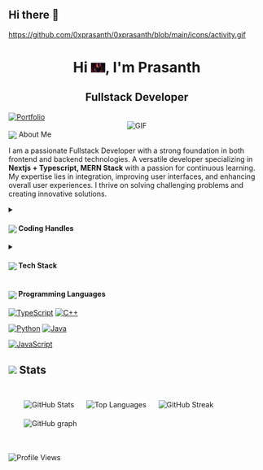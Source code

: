 ## Hi there 👋

https://github.com/0xprasanth/0xprasanth/blob/main/icons/activity.gif

<h1 align="center">Hi <img src="https://github.com/0xprasanth/0xprasanth/blob/main/icons/Hi.gif" width="28px"/>, I'm Prasanth</h1>
<h2 align="center">
  Fullstack Developer
</h2>
  <a class="display:flex;align-items:center;justify-content:center;" href="https://[your-portfolio-link]">
    <img src="https://img.shields.io/badge/Portfolio-543DE0?style=for-the-badge&logo=About.me&logoColor=white" alt="Portfolio" style="height:22px;">
  </a>
<div align="center">
 <img alt="GIF" src="https://media4.giphy.com/media/11KzOet1ElBDz2/giphy.gif?cid=6c09b952ufa3xxbbm0mpuadm2zaik3wjp4m9luz2ly0lyz8d&ep=v1_internal_gif_by_id&rid=giphy.gif&ct=g" />
</div>
 <img align ='center' src="https://i.giphy.com/media/v1.Y2lkPTc5MGI3NjExdjh2dDM4bDhyYzM5NmppaHJ6dG56Mmh3bTkyanFkdWRvZ3R1cGoycSZlcD12MV9pbnRlcm5hbF9naWZfYnlfaWQmY3Q9ZQ/LOnt6uqjD9OexmQJRB/giphy.gif" width="37" /> About Me

I am a passionate Fullstack Developer with a strong foundation in both frontend and backend technologies. A versatile developer specializing in **Nextjs + Typescript, MERN Stack** with a passion for continuous learning. My expertise lies in integration, improving user interfaces, and enhancing overall user experiences. I thrive on solving challenging problems and creating innovative solutions.





<details>
  <summary><h4> <img align="center" src="https://user-images.githubusercontent.com/74038190/216122041-518ac897-8d92-4c6b-9b3f-ca01dcaf38ee.png" width="29"/> Coding Handles</h4></summary>

  [![LeetCode](https://img.shields.io/badge/LeetCode-000000?style=for-the-badge&logo=LeetCode&logoColor=#d16c06)](https://www.leetcode.com/prasanthtech12)

</details>

<details>
  <summary><h4> <img align="center" src="https://github.com/0xprasanth/0xprasanth/blob/main/icons/techstack.gif" width="29"/> Tech Stack</h4></summary>

[![Firefox](https://img.shields.io/badge/Firefox-FF7139?style=for-the-badge&logo=Firefox&logoColor=white)](https://img.shields.io/badge/Firefox-FF7139?style=for-the-badge&logo=Firefox&logoColor=white)
[![MongoDB](https://img.shields.io/badge/MongoDB-%234ea94b.svg?style=for-the-badge&logo=mongodb&logoColor=white)](https://img.shields.io/badge/MongoDB-%234ea94b.svg?style=for-the-badge&logo=mongodb&logoColor=white)
[![Postgres](https://img.shields.io/badge/postgres-%23316192.svg?style=for-the-badge&logo=postgresql&logoColor=white)](https://img.shields.io/badge/postgres-%23316192.svg?style=for-the-badge&logo=postgresql&logoColor=white)
[![Next JS](https://img.shields.io/badge/Next-black?style=for-the-badge&logo=next.js&logoColor=white)](https://img.shields.io/badge/Next-black?style=for-the-badge&logo=next.js&logoColor=white)
[![Node.js](https://img.shields.io/badge/node.js-6DA55F?style=for-the-badge&logo=node.js&logoColor=white)](https://img.shields.io/badge/node.js-6DA55F?style=for-the-badge&logo=node.js&logoColor=white)
[![React](https://img.shields.io/badge/react-%2320232a.svg?style=for-the-badge&logo=react&logoColor=%2361DAFB)](https://img.shields.io/badge/react-%2320232a.svg?style=for-the-badge&logo=react&logoColor=%2361DAFB)
[![Spring](https://img.shields.io/badge/spring-%236DB33F.svg?style=for-the-badge&logo=spring&logoColor=white)](https://img.shields.io/badge/spring-%236DB33F.svg?style=for-the-badge&logo=spring&logoColor=white)
[![Yarn](https://img.shields.io/badge/yarn-%232C8EBB.svg?style=for-the-badge&logo=yarn&logoColor=white)](https://img.shields.io/badge/yarn-%232C8EBB.svg?style=for-the-badge&logo=yarn&logoColor=white)
[![Visual Studio Code](https://img.shields.io/badge/Visual%20Studio%20Code-0078d7.svg?style=for-the-badge&logo=visual-studio-code&logoColor=white)](https://img.shields.io/badge/Visual%20Studio%20Code-0078d7.svg?style=for-the-badge&logo=visual-studio-code&logoColor=white)
[![Vim](https://img.shields.io/badge/VIM-%2311AB00.svg?style=for-the-badge&logo=vim&logoColor=white)](https://img.shields.io/badge/VIM-%2311AB00.svg?style=for-the-badge&logo=vim&logoColor=white)
</details>

<summary>
  <h4> <img align="center" src="https://github.com/0xprasanth/0xprasanth/blob/main/icons/techstack.gif" width="29"/> Programming Languages</h4>
  </summary>

[![TypeScript](https://img.shields.io/badge/typescript-%23007ACC.svg?style=for-the-badge&logo=typescript&logoColor=white)](https://img.shields.io/badge/typescript-%23007ACC.svg?style=for-the-badge&logo=typescript&logoColor=white)
[![C++](https://img.shields.io/badge/c++-%2300599C.svg?style=for-the-badge&logo=c%2B%2B&logoColor=white)](https://img.shields.io/badge/c++-%2300599C.svg?style=for-the-badge&logo=c%2B%2B&logoColor=white)

[![Python](https://img.shields.io/badge/python-3670A0?style=for-the-badge&logo=python&logoColor=ffdd54)](https://img.shields.io/badge/python-3670A0?style=for-the-badge&logo=python&logoColor=ffdd54)
[![Java](https://img.shields.io/badge/java-%23ED8B00.svg?style=for-the-badge&logo=openjdk&logoColor=white)](https://img.shields.io/badge/java-%23ED8B00.svg?style=for-the-badge&logo=openjdk&logoColor=white)

[![JavaScript](https://img.shields.io/badge/javascript-%23323330.svg?style=for-the-badge&logo=javascript&logoColor=%23F7DF1E)](https://img.shields.io/badge/javascript-%23323330.svg?style=for-the-badge&logo=javascript&logoColor=%23F7DF1E)



<summary>
  <h2 >
    <img src="https://github.com/0xprasanth/0xprasanth/blob/main/icons/stats.gif" width="32" /> Stats
  </h2>
</summary>

<div align="left" style="padding:20px; margin-bottom:20px;">
  <!-- GitHub Stats -->
  <img src="https://github-readme-stats.vercel.app/api?username=0xprasanth&theme=tokyonight&hide_border=false&include_all_commits=true&count_private=false&layout=compact" alt="GitHub Stats" style="padding:10px;" />

  <!-- Top Languages -->
  <img src="https://github-readme-stats.vercel.app/api/top-langs/?username=0xprasanth&theme=tokyonight&hide_border=false&include_all_commits=true&count_private=false&layout=compact" alt="Top Languages" style="padding:10px;" />

  <!-- GitHub Streak -->
  <img src="https://github-readme-streak-stats.herokuapp.com/?user=0xprasanth&theme=tokyonight&hide_border=false" alt="GitHub Streak" style="padding:10px;" />
  <!-- GitHub graph -->
  <img src="https://github-readme-activity-graph.vercel.app/graph?username=0xprasanth&theme=tokyo-night" alt="GitHub graph" style="padding:10px;" />
</div>


  <img src="https://komarev.com/ghpvc/?username=0xprasanth&color=dc143c&style=for-the-badge" alt="Profile Views" style="height:21px;">
